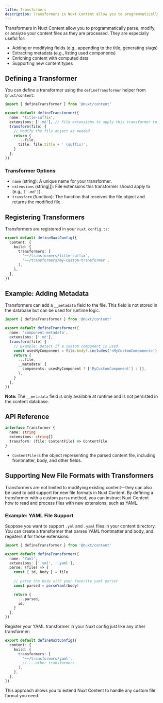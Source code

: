 ```yaml
---
title: Transformers
description: Transformers in Nuxt Content allow you to programmatically parse, modify, or analyze your content files as they are processed.
---
```


Transformers in Nuxt Content allow you to programmatically parse, modify, or analyze your content files as they are processed. They are especially useful for:

- Adding or modifying fields (e.g., appending to the title, generating slugs)
- Extracting metadata (e.g., listing used components)
- Enriching content with computed data
- Supporting new content types

## Defining a Transformer

You can define a transformer using the `defineTransformer` helper from `@nuxt/content`:

```ts [~~/transformers/title-suffix.ts]
import { defineTransformer } from '@nuxt/content'

export default defineTransformer({
  name: 'title-suffix',
  extensions: ['.md'], // File extensions to apply this transformer to
  transform(file) {
    // Modify the file object as needed
    return {
      ...file,
      title: file.title + ' (suffix)',
    }
  },
})
```

### Transformer Options

- `name` (string): A unique name for your transformer.
- `extensions` (string[]): File extensions this transformer should apply to (e.g., `['.md']`).
- `transform` (function): The function that receives the file object and returns the modified file.

## Registering Transformers

Transformers are registered in your `nuxt.config.ts`:

```ts [nuxt.config.ts]
export default defineNuxtConfig({
  content: {
    build: {
      transformers: [
        '~~/transformers/title-suffix',
        '~~/transformers/my-custom-transformer',
      ],
    },
  },
})
```

## Example: Adding Metadata

Transformers can add a `__metadata` field to the file. This field is not stored in the database but can be used for runtime logic.

```ts [~~/transformers/component-metadata.ts]
import { defineTransformer } from '@nuxt/content'

export default defineTransformer({
  name: 'component-metadata',
  extensions: ['.md'],
  transform(file) {
    // Example: Detect if a custom component is used
    const usesMyComponent = file.body?.includes('<MyCustomComponent>')
    return {
      ...file,
      __metadata: {
        components: usesMyComponent ? ['MyCustomComponent'] : [],
      },
    }
  },
})
```

**Note:** The `__metadata` field is only available at runtime and is not persisted in the content database.


## API Reference

```ts
interface Transformer {
  name: string
  extensions: string[]
  transform: (file: ContentFile) => ContentFile
}
```

- `ContentFile` is the object representing the parsed content file, including frontmatter, body, and other fields.


## Supporting New File Formats with Transformers

Transformers are not limited to modifying existing content—they can also be used to add support for new file formats in Nuxt Content. By defining a transformer with a custom `parse` method, you can instruct Nuxt Content how to read and process files with new extensions, such as YAML.

### Example: YAML File Support

Suppose you want to support `.yml` and `.yaml` files in your content directory. You can create a transformer that parses YAML frontmatter and body, and registers it for those extensions:

```ts [~~/transformers/yaml.ts]
import { defineTransformer } from '@nuxt/content'

export default defineTransformer({
  name: 'Yaml',
  extensions: ['.yml', '.yaml'],
  parse: (file) => {
    const { id, body } = file
    
    // parse the body with your favorite yaml parser
    const parsed = parseYaml(body)

    return {
      ...parsed,
      id,
    }
  },
})
```


Register your YAML transformer in your Nuxt config just like any other transformer:

```ts
export default defineNuxtConfig({
  content: {
    build: {
      transformers: [
        '~~/transformers/yaml',
        // ...other transformers
      ],
    },
  },
})
```

This approach allows you to extend Nuxt Content to handle any custom file format you need.
